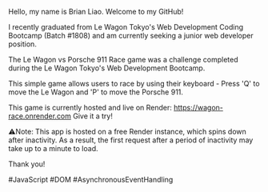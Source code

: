 Hello, my name is Brian Liao. Welcome to my GitHub!

I recently graduated from Le Wagon Tokyo's Web Development Coding Bootcamp (Batch #1808) and am currently seeking a junior web developer position.

The Le Wagon vs Porsche 911 Race game was a challenge completed during the Le Wagon Tokyo's Web Development Bootcamp.

This simple game allows users to race by using their keyboard - Press 'Q' to move the Le Wagon and 'P' to move the Porsche 911.

This game is currently hosted and live on Render: https://wagon-race.onrender.com Give it a try!

⚠️Note: This app is hosted on a free Render instance, which spins down after inactivity. As a result, the first request after a period of inactivity may take up to a minute to load.

Thank you!

#JavaScript #DOM #AsynchronousEventHandling
